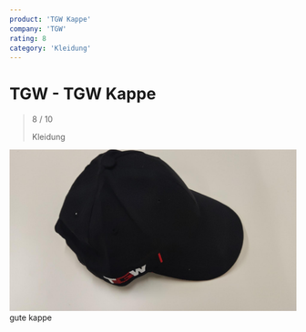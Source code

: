 ```yaml
---
product: 'TGW Kappe'
company: 'TGW'
rating: 8
category: 'Kleidung'
---
```


# TGW - TGW Kappe
>
> 8 / 10
>
> Kleidung

![TGW Kappe](./assets/tgw-tgw-kappe-398dc2bc-84e0-478c-aa23-d6f63806cc74.jpg)
gute kappe
